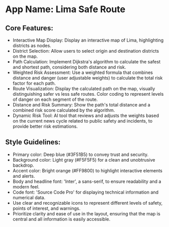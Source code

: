 # **App Name**: Lima Safe Route

## Core Features:

- Interactive Map Display: Display an interactive map of Lima, highlighting districts as nodes.
- District Selection: Allow users to select origin and destination districts on the map.
- Path Calculation: Implement Dijkstra's algorithm to calculate the safest and shortest path, considering both distance and risk.
- Weighted Risk Assessment: Use a weighted formula that combines distance and danger (user adjustable weights) to calculate the total risk factor for each path.
- Route Visualization: Display the calculated path on the map, visually distinguishing safer vs less safe routes. Color coding to represent levels of danger on each segment of the route.
- Distance and Risk Summary: Show the path's total distance and a combined risk score calculated by the algorithm.
- Dynamic Risk Tool: AI tool that reviews and adjusts the weights based on the current news cycle related to public safety and incidents, to provide better risk estimations. 

## Style Guidelines:

- Primary color: Deep blue (#3F51B5) to convey trust and security.
- Background color: Light gray (#F5F5F5) for a clean and unobtrusive backdrop.
- Accent color: Bright orange (#FF9800) to highlight interactive elements and alerts.
- Body and headline font: 'Inter', a sans-serif, to ensure readability and a modern feel.
- Code font: 'Source Code Pro' for displaying technical information and numerical data.
- Use clear and recognizable icons to represent different levels of safety, points of interest, and warnings.
- Prioritize clarity and ease of use in the layout, ensuring that the map is central and all information is easily accessible.
